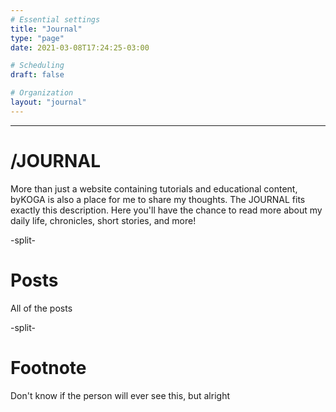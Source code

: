 ```yaml
---
# Essential settings
title: "Journal"
type: "page"
date: 2021-03-08T17:24:25-03:00

# Scheduling
draft: false

# Organization
layout: "journal"
---
```


<hr class="journal-bg"/>

# <span class="is-size-1 journal-fg" style="font-style: normal">/JOURNAL</span>
More than just a website containing tutorials and educational content, byKOGA is also a place for me to share my thoughts. The JOURNAL fits exactly this description. Here you'll have the chance to read more about my daily life, chronicles, short stories, and more!

-split-

# Posts
All of the posts

-split-

# Footnote
Don't know if the person will ever see this, but alright